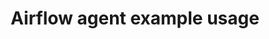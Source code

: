 ---
title: Airflow agent example usage
weight: 1
variants: +flyte -serverless -byoc -byok
layout: py_example
example_file: /external/unionai-examples/flyte-integrations/flyte-agents/airflow_agent/airflow_agent/airflow_agent_example_usage.py
---